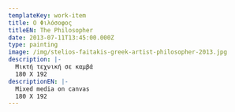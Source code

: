 ```yaml
---
templateKey: work-item
title: Ο Φιλόσοφος
titleEN: The Philosopher
date: 2013-07-11T13:45:00.000Z
type: painting
image: /img/stelios-faitakis-greek-artist-philosopher-2013.jpg
description: |-
  Μικτή τεχνική σε καμβά
  180 X 192
descriptionEN: |-
  Mixed media on canvas
  180 X 192
---
```

